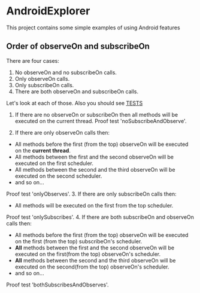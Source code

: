 # AndroidExplorer
This project contains some simple examples of using Android features

## Order of observeOn and subscribeOn

There are four cases:

1. No observeOn and no subscribeOn calls.
2. Only observeOn calls.
3. Only subscribeOn calls.
4. There are both observeOn and subscribeOn calls.

Let's look at each of those. Also you should see [TESTS](app/src/test/java/com/github/guliash/androidexplorer/RxOrderTest.java)

1. If there are no observeOn or subscribeOn then all methods will be executed on the current thread. Proof test 'noSubscribeAndObserve'.

2. If there are only observeOn calls then:
  * All methods before the first (from the top) observeOn will be executed on the **current thread**.
  * All methods between the first and the second observeOn will be executed on the first scheduler.
  * All methods between the second and the third observeOn will be executed on the second scheduler.
  * and so on...
  
  Proof test 'onlyObserves'.
3. If there are only subscribeOn calls then:
  * All methods will be executed on the first from the top scheduler.
  
  Proof test 'onlySubscribes'.
4. If there are both subscribeOn and observeOn calls then:
  * All methods before the first (from the top) observeOn will be executed on the first (from the top) subscribeOn's scheduler.
  * **All** methods between the first and the second observeOn will be executed on the first(from the top) observeOn's scheduler.
  * **All** methods between the second and the third observeOn will be executed on the second(from the top) observeOn's scheduler.
  * and so on...
  
  Proof test 'bothSubscribesAndObserves'.
